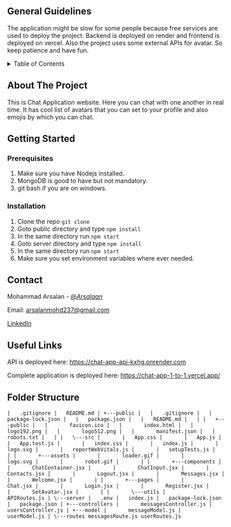 ## General Guidelines
The application might be slow for some people because free services are used to deploy the project. Backend is deployed on render and frontend is deployed on vercel. Also the project uses some external APIs for avatar. So keep patience and have fun.

<!-- TABLE OF CONTENTS -->
<details>
  <summary>Table of Contents</summary>
  <ol>
    <li>
      <a href="#about-the-project">About The Project</a>
    </li>
    <li>
      <a href="#getting-started">Getting Started</a>
      <ul>
        <li><a href="#prerequisites">Prerequisites</a></li>
        <li><a href="#installation">Installation</a></li>
      </ul>
    </li>
    <li><a href="#contact">Contact</a></li>
    <li><a href="#usefulLinks">Useful Links</a></li>
    <li><a href="#folderStructure">Folder Structure</a></li>
  </ol>
</details>

<!-- ABOUT THE PROJECT -->
## About The Project
This is Chat Application website. Here you can chat with one another in real time. It has cool list of avatars that you can set to your profile and also emojis by which you can chat.

<!-- GETTING STARTED -->
## Getting Started

### Prerequisites
1. Make sure you have Nodejs installed.
2. MongoDB is good to have but not mandatory.
3. git bash if you are on windows.

### Installation
1. Clone the repo `git clone`
2. Goto public directory and type `npm install`
3. In the same directory run `npm start`
4. Goto server directory and type `npm install`
5. In the same directory run `npm start`
6. Make sure you set environment variables where ever needed.

<!-- CONTACT -->
## Contact

Mohammad Arsalan - [@_Arsalaan_](https://mobile.twitter.com/_arsalaan_)

Email: arsalanmohd237@gmail.com

[LinkedIn](https://www.linkedin.com/in/mohammadarsalan/)

<!-- Useful Links -->
## Useful Links

API is deployed here: https://chat-app-api-kxhg.onrender.com

Complete application is deployed here: https://chat-app-1-to-1.vercel.app/

<!-- Folder Structure -->
## Folder Structure

`
|   .gitignore
|   README.md
|
+---public
|   |   .gitignore
|   |   package-lock.json
|   |   package.json
|   |   README.md
|   |
|   +---public
|   |       favicon.ico
|   |       index.html
|   |       logo192.png
|   |       logo512.png
|   |       manifest.json
|   |       robots.txt
|   |
|   \---src
|       |   App.css
|       |   App.js
|       |   App.test.js
|       |   index.css
|       |   index.js
|       |   logo.svg
|       |   reportWebVitals.js
|       |   setupTests.js
|       |
|       +---assets
|       |       loader.gif
|       |       logo.svg
|       |       robot.gif
|       |
|       +---components
|       |       ChatContainer.jsx
|       |       ChatInput.jsx
|       |       Contacts.jsx
|       |       Logout.jsx
|       |       Messages.jsx
|       |       Welcome.jsx
|       |
|       +---pages
|       |       Chat.jsx
|       |       Login.jsx
|       |       Register.jsx
|       |       SetAvatar.jsx
|       |
|       \---utils
|               APIRoutes.js
|
\---server
    |   .env
    |   index.js
    |   package-lock.json
    |   package.json
    |
    +---controllers
    |       messagesController.js
    |       usersController.js
    |
    +---model
    |       messageModel.js
    |       userModel.js
    |
    \---routes
            messagesRoute.js
            userRoutes.js
`